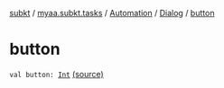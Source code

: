 [subkt](../../../index.md) / [myaa.subkt.tasks](../../index.md) / [Automation](../index.md) / [Dialog](index.md) / [button](./button.md)

# button

`val button: `[`Int`](https://kotlinlang.org/api/latest/jvm/stdlib/kotlin/-int/index.html) [(source)](https://github.com/Myaamori/SubKt/blob/0.1.11/src/main/kotlin/myaa/subkt/tasks/asstasks.kt#L702)